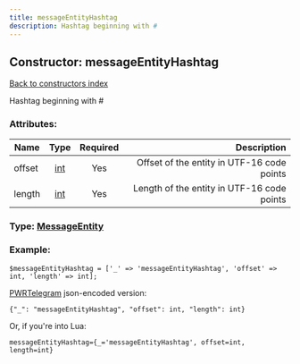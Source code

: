 ```yaml
---
title: messageEntityHashtag
description: Hashtag beginning with #
---
```

## Constructor: messageEntityHashtag  
[Back to constructors index](index.md)



Hashtag beginning with #

### Attributes:

| Name     |    Type       | Required | Description |
|----------|:-------------:|:--------:|------------:|
|offset|[int](../types/int.md) | Yes|Offset of the entity in UTF-16 code points|
|length|[int](../types/int.md) | Yes|Length of the entity in UTF-16 code points|



### Type: [MessageEntity](../types/MessageEntity.md)


### Example:

```
$messageEntityHashtag = ['_' => 'messageEntityHashtag', 'offset' => int, 'length' => int];
```  

[PWRTelegram](https://pwrtelegram.xyz) json-encoded version:

```
{"_": "messageEntityHashtag", "offset": int, "length": int}
```


Or, if you're into Lua:  


```
messageEntityHashtag={_='messageEntityHashtag', offset=int, length=int}

```


